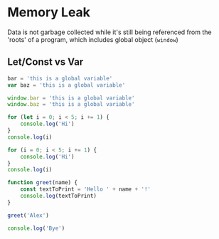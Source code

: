 # Memory Leak

Data is not garbage collected while it's still being referenced from the 'roots' of a program, which includes global object (`window`)


## Let/Const vs Var
```js
bar = 'this is a global variable'
var baz = 'this is a global variable'

window.bar = 'this is a global variable'
window.baz = 'this is a global variable'
```






```js
for (let i = 0; i < 5; i += 1) {
    console.log('Hi')
}
console.log(i)

for (i = 0; i < 5; i += 1) {
    console.log('Hi')
}
console.log(i)
```







```js
function greet(name) {
    const textToPrint = 'Hello ' + name + '!'
    console.log(textToPrint)
}

greet('Alex')

console.log('Bye')
```

